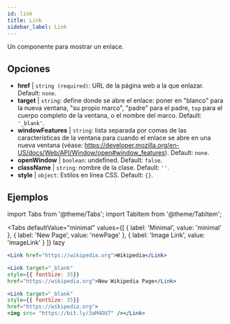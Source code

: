 ```yaml
---
id: link
title: Link
sidebar_label: Link
---
```


Un componente para mostrar un enlace.

## Opciones

* __href__ | `string (required)`: URL de la página web a la que enlazar. Default: `none`.
* __target__ | `string`: define donde se abre el enlace: poner en "blanco" para la nueva ventana, "su propio marco", "padre" para el padre, `top` para el cuerpo completo de la ventana, o el nombre del marco. Default: `'_blank'`.
* __windowFeatures__ | `string`: lista separada por comas de las características de la ventana para cuando el enlace se abre en una nueva ventana (véase: https://developer.mozilla.org/en-US/docs/Web/API/Window/open#window_features). Default: `none`.
* __openWindow__ | `boolean`: undefined. Default: `false`.
* __className__ | `string`: nombre de la clase. Default: `''`.
* __style__ | `object`: Estilos en línea CSS. Default: `{}`.


## Ejemplos

import Tabs from '@theme/Tabs';
import TabItem from '@theme/TabItem';

<Tabs
    defaultValue="minimal"
    values={[
        { label: 'Minimal', value: 'minimal' },
        { label: 'New Page', value: 'newPage' },
        { label: 'Image Link', value: 'imageLink' }
    ]}
    lazy
>
<TabItem value="minimal">

```jsx live
<Link href="https://wikipedia.org">Wikipedia</Link>
```

</TabItem>

<TabItem value="newPage">

```jsx live
<Link target="_blank" 
style={{ fontSize: 35}}
href="https://wikipedia.org">New Wikipedia Page</Link>
```
</TabItem>

<TabItem value="imageLink">

```jsx live
<Link target="_blank" 
style={{ fontSize: 35}}
href="https://wikipedia.org">
<img src= "https://bit.ly/3aM4OU7" /></Link>
```

</TabItem>

</Tabs>
